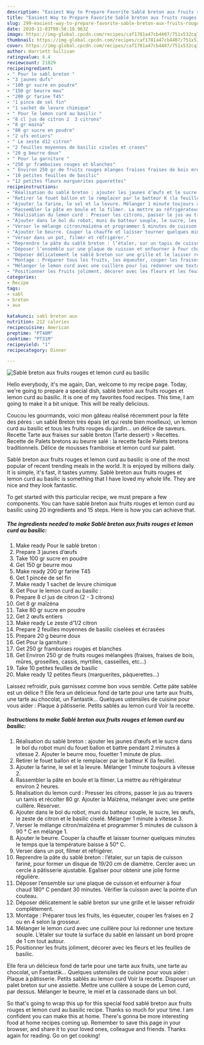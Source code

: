```yaml
---
description: "Easiest Way to Prepare Favorite Sablé breton aux fruits rouges et lemon curd au basilic"
title: "Easiest Way to Prepare Favorite Sablé breton aux fruits rouges et lemon curd au basilic"
slug: 299-easiest-way-to-prepare-favorite-sable-breton-aux-fruits-rouges-et-lemon-curd-au-basilic
date: 2020-11-03T08:56:18.963Z
image: https://img-global.cpcdn.com/recipes/caf1781a47cb4407/751x532cq70/sable-breton-aux-fruits-rouges-et-lemon-curd-au-basilic-photo-principale-de-la-recette.jpg
thumbnail: https://img-global.cpcdn.com/recipes/caf1781a47cb4407/751x532cq70/sable-breton-aux-fruits-rouges-et-lemon-curd-au-basilic-photo-principale-de-la-recette.jpg
cover: https://img-global.cpcdn.com/recipes/caf1781a47cb4407/751x532cq70/sable-breton-aux-fruits-rouges-et-lemon-curd-au-basilic-photo-principale-de-la-recette.jpg
author: Harriett Sullivan
ratingvalue: 4.4
reviewcount: 21829
recipeingredient:
- " Pour le sabl breton "
- "3 jaunes dufs"
- "100 gr sucre en poudre"
- "150 gr beurre mou"
- "200 gr farine T45"
- "1 pince de sel fin"
- "1 sachet de levure chimique"
- " Pour le lemon curd au basilic "
- "8 cl jus de citron 2  3 citrons"
- "8 gr mazna"
- "80 gr sucre en poudre"
- "2 ufs entiers"
- " Le zeste d12 citron"
- "2 feuilles moyennes de basilic ciseles et crases"
- "20 g beurre doux"
- " Pour la garniture "
- "250 gr framboises rouges et blanches"
- " Environ 250 gr de fruits rouges mlanges fraises fraises de bois mres groseilles cassis myrtilles casseilles etc"
- "10 petites feuilles de basilic"
- "12 petites fleurs marguerites pquerettes"
recipeinstructions:
- "Réalisation du sablé breton : ajouter les jaunes d’œufs et le sucre dans le bol du robot muni du fouet ballon et battre pendant 2 minutes à vitesse 2. Ajouter le beurre mou, fouetter 1 minute de plus."
- "Retirer le fouet ballon et le remplacer par le batteur K (la feuille)."
- "Ajouter la farine, le sel et la levure. Mélanger 1 minute toujours à vitesse 2."
- "Rassembler la pâte en boule et la filmer. La mettre au réfrigérateur environ 2 heures."
- "Réalisation du lemon curd : Presser les citrons, passer le jus au travers un tamis et récolter 80 gr. Ajouter la Maïzéna, mélanger avec une petite cuillère. Réserver."
- "Ajouter dans le bol du robot, muni du batteur souple, le sucre, les œufs, le zeste de citron et le basilic ciselé. Mélanger 1 minute à vitesse 3."
- "Verser le mélange citron/maïzéna et programmer 5 minutes de cuisson à 90 ° C en mélange 1."
- "Ajouter le beurre. Couper la chauffe et laisser tourner quelques minutes le temps que la température baisse à 50° C."
- "Verser dans un pot, filmer et réfrigérer."
- "Reprendre la pâte du sablé breton : l’étaler, sur un tapis de cuisson fariné, pour former un disque de 19/20 cm de diamètre. Cercler avec un cercle à pâtisserie ajustable. Egaliser pour obtenir une jolie forme régulière."
- "Déposer l’ensemble sur une plaque de cuisson et enfourner à four chaud 180° C pendant 30 minutes. Vérifier la cuisson avec la pointe d’un couteau."
- "Déposer délicatement le sablé breton sur une grille et le laisser refroidir complètement."
- "Montage : Préparer tous les fruits, les équeuter, couper les fraises en 2 ou en 4 selon la grosseur."
- "Mélanger le lemon curd avec une cuillère pour lui redonner une texture souple. L’étaler sur toute la surface du sablé en laissant un bord propre de 1 cm tout autour."
- "Positionner les fruits joliment, décorer avec les fleurs et les feuilles de basilic."
categories:
- Recipe
tags:
- sabl
- breton
- aux

katakunci: sabl breton aux 
nutrition: 212 calories
recipecuisine: American
preptime: "PT40M"
cooktime: "PT31M"
recipeyield: "1"
recipecategory: Dinner

---
```



![Sablé breton aux fruits rouges et lemon curd au basilic](https://img-global.cpcdn.com/recipes/caf1781a47cb4407/751x532cq70/sable-breton-aux-fruits-rouges-et-lemon-curd-au-basilic-photo-principale-de-la-recette.jpg)

Hello everybody, it's me again, Dan, welcome to my recipe page. Today, we're going to prepare a special dish, sablé breton aux fruits rouges et lemon curd au basilic. It is one of my favorites food recipes. This time, I am going to make it a bit unique. This will be really delicious.

Coucou les gourmands, voici mon gâteau réalisé récemment pour la fête des pères : un sablé Breton très épais (et qui reste bien moelleux), un lemon curd au basilic et tous les fruits rouges du jardin… un délice de saveurs. Recette Tarte aux fraises sur sablé breton (Tarte dessert) &gt; Recettes. Recette de Palets bretons au beurre salé : la recette facile Palets bretons traditionnels. Délice de mousses framboise et lemon curd sur palet.

Sablé breton aux fruits rouges et lemon curd au basilic is one of the most popular of recent trending meals in the world. It is enjoyed by millions daily. It is simple, it's fast, it tastes yummy. Sablé breton aux fruits rouges et lemon curd au basilic is something that I have loved my whole life. They are nice and they look fantastic.


To get started with this particular recipe, we must prepare a few components. You can have sablé breton aux fruits rouges et lemon curd au basilic using 20 ingredients and 15 steps. Here is how you can achieve that.

<!--inarticleads1-->

##### The ingredients needed to make Sablé breton aux fruits rouges et lemon curd au basilic:

1. Make ready  Pour le sablé breton :
1. Prepare 3 jaunes d’œufs
1. Take 100 gr sucre en poudre
1. Get 150 gr beurre mou
1. Make ready 200 gr farine T45
1. Get 1 pincée de sel fin
1. Make ready 1 sachet de levure chimique
1. Get  Pour le lemon curd au basilic :
1. Prepare 8 cl jus de citron (2 - 3 citrons)
1. Get 8 gr maîzéna
1. Take 80 gr sucre en poudre
1. Get 2 œufs entiers
1. Make ready  Le zeste d’1/2 citron
1. Prepare 2 feuilles moyennes de basilic ciselées et écrasées
1. Prepare 20 g beurre doux
1. Get  Pour la garniture :
1. Get 250 gr framboises rouges et blanches
1. Get  Environ 250 gr de fruits rouges mélangées (fraises, fraises de bois, mûres, groseilles, cassis, myrtilles, casseilles, etc…)
1. Take 10 petites feuilles de basilic
1. Make ready 12 petites fleurs (marguerites, pâquerettes…)


Laissez refroidir, puis garnissez comme bon vous semble. Cette pâte sablée est un délice !! Elle fera un délicieux fond de tarte pour une tarte aux fruits, une tarte au chocolat, un Fantastik… Quelques ustensiles de cuisine pour vous aider : Plaque à pâtisserie. Petits sablés au lemon curd Voir la recette. 

<!--inarticleads2-->

##### Instructions to make Sablé breton aux fruits rouges et lemon curd au basilic:

1. Réalisation du sablé breton : ajouter les jaunes d’œufs et le sucre dans le bol du robot muni du fouet ballon et battre pendant 2 minutes à vitesse 2. Ajouter le beurre mou, fouetter 1 minute de plus.
1. Retirer le fouet ballon et le remplacer par le batteur K (la feuille).
1. Ajouter la farine, le sel et la levure. Mélanger 1 minute toujours à vitesse 2.
1. Rassembler la pâte en boule et la filmer. La mettre au réfrigérateur environ 2 heures.
1. Réalisation du lemon curd : Presser les citrons, passer le jus au travers un tamis et récolter 80 gr. Ajouter la Maïzéna, mélanger avec une petite cuillère. Réserver.
1. Ajouter dans le bol du robot, muni du batteur souple, le sucre, les œufs, le zeste de citron et le basilic ciselé. Mélanger 1 minute à vitesse 3.
1. Verser le mélange citron/maïzéna et programmer 5 minutes de cuisson à 90 ° C en mélange 1.
1. Ajouter le beurre. Couper la chauffe et laisser tourner quelques minutes le temps que la température baisse à 50° C.
1. Verser dans un pot, filmer et réfrigérer.
1. Reprendre la pâte du sablé breton : l’étaler, sur un tapis de cuisson fariné, pour former un disque de 19/20 cm de diamètre. Cercler avec un cercle à pâtisserie ajustable. Egaliser pour obtenir une jolie forme régulière.
1. Déposer l’ensemble sur une plaque de cuisson et enfourner à four chaud 180° C pendant 30 minutes. Vérifier la cuisson avec la pointe d’un couteau.
1. Déposer délicatement le sablé breton sur une grille et le laisser refroidir complètement.
1. Montage : Préparer tous les fruits, les équeuter, couper les fraises en 2 ou en 4 selon la grosseur.
1. Mélanger le lemon curd avec une cuillère pour lui redonner une texture souple. L’étaler sur toute la surface du sablé en laissant un bord propre de 1 cm tout autour.
1. Positionner les fruits joliment, décorer avec les fleurs et les feuilles de basilic.


Elle fera un délicieux fond de tarte pour une tarte aux fruits, une tarte au chocolat, un Fantastik… Quelques ustensiles de cuisine pour vous aider : Plaque à pâtisserie. Petits sablés au lemon curd Voir la recette. Disposer un palet breton sur une assiette. Mettre une cuillère à soupe de Lemon curd, par dessus. Mélanger le beurre, le miel et la cassonade dans un bol. 

So that's going to wrap this up for this special food sablé breton aux fruits rouges et lemon curd au basilic recipe. Thanks so much for your time. I am confident you can make this at home. There's gonna be more interesting food at home recipes coming up. Remember to save this page in your browser, and share it to your loved ones, colleague and friends. Thanks again for reading. Go on get cooking!
